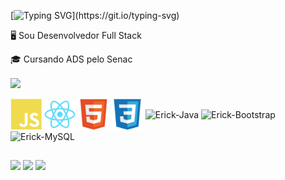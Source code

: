 [![Typing SVG](https://readme-typing-svg.demolab.com?font=Fira+Code&pause=1000&color=1F66F7&center=true&vCenter=true&random=false&width=850&lines=Ol%C3%A1!+Meu+nome+%C3%A9+Erick!👋+;Seja+bem+vindo+ao+meu+Github!)](https://git.io/typing-svg)

🖥️ Sou Desenvolvedor Full Stack 

🎓 Cursando ADS pelo Senac


<a href="https://github.com/Erick-Badaro/convoychat">
  <img height=200 align="center" src="https://github-readme-stats.vercel.app/api/top-langs?username=Erick-Badaro&layout=compact&langs_count=8&card_width=320&theme=radical" />
</a>

<div style="display: inline_block"><br>
  <img align="center" alt="Erick-Js" height="50" width="50" src="https://raw.githubusercontent.com/devicons/devicon/master/icons/javascript/javascript-plain.svg">
  <img align="center" alt="Erick-React" height="50" width="50" src="https://raw.githubusercontent.com/devicons/devicon/master/icons/react/react-original.svg">
  <img align="center" alt="Erick-HTML" height="50" width="50" src="https://raw.githubusercontent.com/devicons/devicon/master/icons/html5/html5-original.svg">
  <img align="center" alt="Erick-CSS" height="50" width="50" src="https://raw.githubusercontent.com/devicons/devicon/master/icons/css3/css3-original.svg">
  <img align="center" alt="Erick-Java" height="50" width="50" src=https://cdn.jsdelivr.net/gh/devicons/devicon/icons/java/java-original.svg>
  <img align="center" alt="Erick-Bootstrap" height="50" width="50" src="https://cdn.jsdelivr.net/gh/devicons/devicon/icons/bootstrap/bootstrap-original.svg">
  <img align="center" alt="Erick-MySQL" height="50" width="50" src="https://cdn.jsdelivr.net/gh/devicons/devicon/icons/mysql/mysql-original-wordmark.svg">


</div>

##

<div> 
  <a href="https://www.instagram.com/badaro_erick/" target="_blank"><img src="https://img.shields.io/badge/-Instagram-%23E4405F?style=for-the-badge&logo=instagram&logoColor=white" target="_blank"></a>
  <a href = "mailto:zaterick10@gmail.com"><img src="https://img.shields.io/badge/-Gmail-%23333?style=for-the-badge&logo=gmail&logoColor=white" target="_blank"></a>
  <a href="https://www.linkedin.com/in/erick-badar%C3%B3-3849aa215/" target="_blank"><img src="https://img.shields.io/badge/-LinkedIn-%230077B5?style=for-the-badge&logo=linkedin&logoColor=white" target="_blank"></a> 
  
</div>
